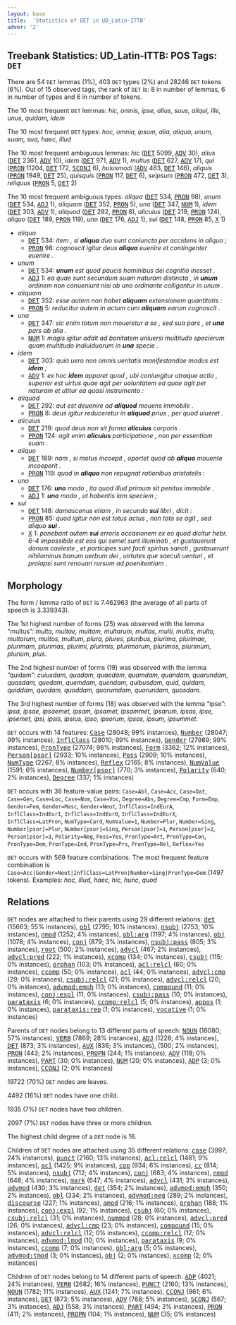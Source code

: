 ```yaml
---
layout: base
title:  'Statistics of DET in UD_Latin-ITTB'
udver: '2'
---
```


## Treebank Statistics: UD_Latin-ITTB: POS Tags: `DET`

There are 54 `DET` lemmas (1%), 403 `DET` types (2%) and 28246 `DET` tokens (6%).
Out of 15 observed tags, the rank of `DET` is: 8 in number of lemmas, 6 in number of types and 6 in number of tokens.

The 10 most frequent `DET` lemmas: <em>hic, omnis, ipse, alius, suus, aliqui, ille, unus, quidam, idem</em>

The 10 most frequent `DET` types:  <em>hoc, omnia, ipsum, alia, aliqua, unum, suam, sua, haec, illud</em>

The 10 most frequent ambiguous lemmas: <em>hic</em> (<tt><a href="la_ittb-pos-DET.html">DET</a></tt> 5099, <tt><a href="la_ittb-pos-ADV.html">ADV</a></tt> 30), <em>alius</em> (<tt><a href="la_ittb-pos-DET.html">DET</a></tt> 2361, <tt><a href="la_ittb-pos-ADV.html">ADV</a></tt> 10), <em>idem</em> (<tt><a href="la_ittb-pos-DET.html">DET</a></tt> 971, <tt><a href="la_ittb-pos-ADV.html">ADV</a></tt> 1), <em>multus</em> (<tt><a href="la_ittb-pos-DET.html">DET</a></tt> 627, <tt><a href="la_ittb-pos-ADV.html">ADV</a></tt> 17), <em>qui</em> (<tt><a href="la_ittb-pos-PRON.html">PRON</a></tt> 11204, <tt><a href="la_ittb-pos-DET.html">DET</a></tt> 172, <tt><a href="la_ittb-pos-SCONJ.html">SCONJ</a></tt> 6), <em>huiusmodi</em> (<tt><a href="la_ittb-pos-ADV.html">ADV</a></tt> 483, <tt><a href="la_ittb-pos-DET.html">DET</a></tt> 146), <em>aliquis</em> (<tt><a href="la_ittb-pos-PRON.html">PRON</a></tt> 1949, <tt><a href="la_ittb-pos-DET.html">DET</a></tt> 25), <em>quisquis</em> (<tt><a href="la_ittb-pos-PRON.html">PRON</a></tt> 117, <tt><a href="la_ittb-pos-DET.html">DET</a></tt> 6), <em>seipsum</em> (<tt><a href="la_ittb-pos-PRON.html">PRON</a></tt> 472, <tt><a href="la_ittb-pos-DET.html">DET</a></tt> 3), <em>reliquus</em> (<tt><a href="la_ittb-pos-PRON.html">PRON</a></tt> 5, <tt><a href="la_ittb-pos-DET.html">DET</a></tt> 2)

The 10 most frequent ambiguous types:  <em>aliqua</em> (<tt><a href="la_ittb-pos-DET.html">DET</a></tt> 534, <tt><a href="la_ittb-pos-PRON.html">PRON</a></tt> 98), <em>unum</em> (<tt><a href="la_ittb-pos-DET.html">DET</a></tt> 534, <tt><a href="la_ittb-pos-ADJ.html">ADJ</a></tt> 1), <em>aliquam</em> (<tt><a href="la_ittb-pos-DET.html">DET</a></tt> 352, <tt><a href="la_ittb-pos-PRON.html">PRON</a></tt> 5), <em>una</em> (<tt><a href="la_ittb-pos-DET.html">DET</a></tt> 347, <tt><a href="la_ittb-pos-NUM.html">NUM</a></tt> 1), <em>idem</em> (<tt><a href="la_ittb-pos-DET.html">DET</a></tt> 303, <tt><a href="la_ittb-pos-ADV.html">ADV</a></tt> 1), <em>aliquod</em> (<tt><a href="la_ittb-pos-DET.html">DET</a></tt> 292, <tt><a href="la_ittb-pos-PRON.html">PRON</a></tt> 8), <em>alicuius</em> (<tt><a href="la_ittb-pos-DET.html">DET</a></tt> 219, <tt><a href="la_ittb-pos-PRON.html">PRON</a></tt> 124), <em>aliquo</em> (<tt><a href="la_ittb-pos-DET.html">DET</a></tt> 189, <tt><a href="la_ittb-pos-PRON.html">PRON</a></tt> 119), <em>uno</em> (<tt><a href="la_ittb-pos-DET.html">DET</a></tt> 176, <tt><a href="la_ittb-pos-ADJ.html">ADJ</a></tt> 1), <em>sui</em> (<tt><a href="la_ittb-pos-DET.html">DET</a></tt> 148, <tt><a href="la_ittb-pos-PRON.html">PRON</a></tt> 85, <tt><a href="la_ittb-pos-X.html">X</a></tt> 1)


* <em>aliqua</em>
  * <tt><a href="la_ittb-pos-DET.html">DET</a></tt> 534: <em>item , si <b>aliqua</b> duo sunt coniuncta per accidens in aliquo ;</em>
  * <tt><a href="la_ittb-pos-PRON.html">PRON</a></tt> 98: <em>cognoscit igitur deus <b>aliqua</b> euenire et contingenter euenire .</em>
* <em>unum</em>
  * <tt><a href="la_ittb-pos-DET.html">DET</a></tt> 534: <em><b>unum</b> est quod paucis hominibus dei cognitio inesset .</em>
  * <tt><a href="la_ittb-pos-ADJ.html">ADJ</a></tt> 1: <em>ea quae sunt secundum suam naturam distincta , in <b>unum</b> ordinem non conueniunt nisi ab uno ordinante colligantur in unum .</em>
* <em>aliquam</em>
  * <tt><a href="la_ittb-pos-DET.html">DET</a></tt> 352: <em>esse autem non habet <b>aliquam</b> extensionem quantitatis :</em>
  * <tt><a href="la_ittb-pos-PRON.html">PRON</a></tt> 5: <em>reducitur autem in actum cum <b>aliquam</b> earum cognoscit .</em>
* <em>una</em>
  * <tt><a href="la_ittb-pos-DET.html">DET</a></tt> 347: <em>sic enim totum non moueretur a se , sed sua pars , et <b>una</b> pars ab alia .</em>
  * <tt><a href="la_ittb-pos-NUM.html">NUM</a></tt> 1: <em>magis igitur addit ad bonitatem uniuersi multitudo specierum quam multitudo indiuiduorum in <b>una</b> specie .</em>
* <em>idem</em>
  * <tt><a href="la_ittb-pos-DET.html">DET</a></tt> 303: <em>quia uero non omnis ueritatis manifestandae modus est <b>idem</b> ;</em>
  * <tt><a href="la_ittb-pos-ADV.html">ADV</a></tt> 1: <em>ex hoc <b>idem</b> apparet quod , ubi coniungitur utraque actio , superior est uirtus quae agit per uoluntatem ea quae agit per naturam et utitur ea quasi instrumento :</em>
* <em>aliquod</em>
  * <tt><a href="la_ittb-pos-DET.html">DET</a></tt> 292: <em>aut est deuenire ad <b>aliquod</b> mouens immobile .</em>
  * <tt><a href="la_ittb-pos-PRON.html">PRON</a></tt> 8: <em>deus igitur reduceretur in <b>aliquod</b> prius , per quod uiueret .</em>
* <em>alicuius</em>
  * <tt><a href="la_ittb-pos-DET.html">DET</a></tt> 219: <em>quod deus non sit forma <b>alicuius</b> corporis .</em>
  * <tt><a href="la_ittb-pos-PRON.html">PRON</a></tt> 124: <em>agit enim <b>alicuius</b> participatione , non per essentiam suam .</em>
* <em>aliquo</em>
  * <tt><a href="la_ittb-pos-DET.html">DET</a></tt> 189: <em>nam , si motus incoepit , oportet quod ab <b>aliquo</b> mouente incoeperit .</em>
  * <tt><a href="la_ittb-pos-PRON.html">PRON</a></tt> 119: <em>quod in <b>aliquo</b> non repugnat rationibus aristotelis :</em>
* <em>uno</em>
  * <tt><a href="la_ittb-pos-DET.html">DET</a></tt> 176: <em><b>uno</b> modo , ita quod illud primum sit penitus immobile .</em>
  * <tt><a href="la_ittb-pos-ADJ.html">ADJ</a></tt> 1: <em><b>uno</b> modo , ut habentis iam speciem ;</em>
* <em>sui</em>
  * <tt><a href="la_ittb-pos-DET.html">DET</a></tt> 148: <em>damascenus etiam , in secundo <b>sui</b> libri , dicit :</em>
  * <tt><a href="la_ittb-pos-PRON.html">PRON</a></tt> 85: <em>quod igitur non est totus actus , non toto se agit , sed aliquo <b>sui</b> .</em>
  * <tt><a href="la_ittb-pos-X.html">X</a></tt> 1: <em>ponebant autem <b>sui</b> erroris occasionem ex eo quod dicitur hebr. 6-4 impossibile est eos qui semel sunt illuminati , et gustauerunt donum caeleste , et participes sunt facti spiritus sancti , gustauerunt nihilominus bonum uerbum dei , uirtutes que saeculi uenturi , et prolapsi sunt renouari rursum ad poenitentiam .</em>

## Morphology

The form / lemma ratio of `DET` is 7.462963 (the average of all parts of speech is 3.339343).

The 1st highest number of forms (25) was observed with the lemma “multus”: <em>multa, multae, multam, multarum, multas, multi, multis, multo, multorum, multos, multum, plura, plures, pluribus, plurima, plurimae, plurimam, plurimas, plurimi, plurimis, plurimorum, plurimos, plurimum, plurium, plus</em>.

The 2nd highest number of forms (19) was observed with the lemma “quidam”: <em>cuiusdam, quadam, quaedam, quamdam, quandam, quarundam, quasdam, quedam, quemdam, quendam, quibusdam, quid, quidam, quiddam, quodam, quoddam, quorumdam, quorundam, quosdam</em>.

The 3rd highest number of forms (18) was observed with the lemma “ipse”: <em>ipsa, ipsae, ipsaemet, ipsam, ipsamet, ipsammet, ipsarum, ipsas, ipse, ipsemet, ipsi, ipsis, ipsius, ipso, ipsorum, ipsos, ipsum, ipsummet</em>.

`DET` occurs with 14 features: <tt><a href="la_ittb-feat-Case.html">Case</a></tt> (28048; 99% instances), <tt><a href="la_ittb-feat-Number.html">Number</a></tt> (28047; 99% instances), <tt><a href="la_ittb-feat-InflClass.html">InflClass</a></tt> (28010; 99% instances), <tt><a href="la_ittb-feat-Gender.html">Gender</a></tt> (27989; 99% instances), <tt><a href="la_ittb-feat-PronType.html">PronType</a></tt> (27074; 96% instances), <tt><a href="la_ittb-feat-Form.html">Form</a></tt> (3362; 12% instances), <tt><a href="la_ittb-feat-Person-psor.html">Person[psor]</a></tt> (2933; 10% instances), <tt><a href="la_ittb-feat-Poss.html">Poss</a></tt> (2909; 10% instances), <tt><a href="la_ittb-feat-NumType.html">NumType</a></tt> (2267; 8% instances), <tt><a href="la_ittb-feat-Reflex.html">Reflex</a></tt> (2165; 8% instances), <tt><a href="la_ittb-feat-NumValue.html">NumValue</a></tt> (1591; 6% instances), <tt><a href="la_ittb-feat-Number-psor.html">Number[psor]</a></tt> (770; 3% instances), <tt><a href="la_ittb-feat-Polarity.html">Polarity</a></tt> (640; 2% instances), <tt><a href="la_ittb-feat-Degree.html">Degree</a></tt> (337; 1% instances)

`DET` occurs with 36 feature-value pairs: `Case=Abl`, `Case=Acc`, `Case=Dat`, `Case=Gen`, `Case=Loc`, `Case=Nom`, `Case=Voc`, `Degree=Abs`, `Degree=Cmp`, `Form=Emp`, `Gender=Fem`, `Gender=Masc`, `Gender=Neut`, `InflClass=IndEurA`, `InflClass=IndEurI`, `InflClass=IndEurO`, `InflClass=IndEurX`, `InflClass=LatPron`, `NumType=Card`, `NumValue=1`, `Number=Plur`, `Number=Sing`, `Number[psor]=Plur`, `Number[psor]=Sing`, `Person[psor]=1`, `Person[psor]=2`, `Person[psor]=3`, `Polarity=Neg`, `Poss=Yes`, `PronType=Art`, `PronType=Con`, `PronType=Dem`, `PronType=Ind`, `PronType=Prs`, `PronType=Rel`, `Reflex=Yes`

`DET` occurs with 569 feature combinations.
The most frequent feature combination is `Case=Acc|Gender=Neut|InflClass=LatPron|Number=Sing|PronType=Dem` (1497 tokens).
Examples: <em>hoc, illud, haec, hic, hunc, quod</em>


## Relations

`DET` nodes are attached to their parents using 29 different relations: <tt><a href="la_ittb-dep-det.html">det</a></tt> (15663; 55% instances), <tt><a href="la_ittb-dep-obl.html">obl</a></tt> (2795; 10% instances), <tt><a href="la_ittb-dep-nsubj.html">nsubj</a></tt> (2753; 10% instances), <tt><a href="la_ittb-dep-nmod.html">nmod</a></tt> (1252; 4% instances), <tt><a href="la_ittb-dep-obl-arg.html">obl:arg</a></tt> (1197; 4% instances), <tt><a href="la_ittb-dep-obj.html">obj</a></tt> (1078; 4% instances), <tt><a href="la_ittb-dep-conj.html">conj</a></tt> (879; 3% instances), <tt><a href="la_ittb-dep-nsubj-pass.html">nsubj:pass</a></tt> (805; 3% instances), <tt><a href="la_ittb-dep-root.html">root</a></tt> (500; 2% instances), <tt><a href="la_ittb-dep-advcl.html">advcl</a></tt> (467; 2% instances), <tt><a href="la_ittb-dep-advcl-pred.html">advcl:pred</a></tt> (222; 1% instances), <tt><a href="la_ittb-dep-xcomp.html">xcomp</a></tt> (134; 0% instances), <tt><a href="la_ittb-dep-csubj.html">csubj</a></tt> (115; 0% instances), <tt><a href="la_ittb-dep-orphan.html">orphan</a></tt> (103; 0% instances), <tt><a href="la_ittb-dep-acl-relcl.html">acl:relcl</a></tt> (60; 0% instances), <tt><a href="la_ittb-dep-ccomp.html">ccomp</a></tt> (50; 0% instances), <tt><a href="la_ittb-dep-acl.html">acl</a></tt> (44; 0% instances), <tt><a href="la_ittb-dep-advcl-cmp.html">advcl:cmp</a></tt> (29; 0% instances), <tt><a href="la_ittb-dep-csubj-relcl.html">csubj:relcl</a></tt> (21; 0% instances), <tt><a href="la_ittb-dep-advcl-relcl.html">advcl:relcl</a></tt> (20; 0% instances), <tt><a href="la_ittb-dep-advmod-emph.html">advmod:emph</a></tt> (13; 0% instances), <tt><a href="la_ittb-dep-compound.html">compound</a></tt> (11; 0% instances), <tt><a href="la_ittb-dep-conj-expl.html">conj:expl</a></tt> (11; 0% instances), <tt><a href="la_ittb-dep-csubj-pass.html">csubj:pass</a></tt> (10; 0% instances), <tt><a href="la_ittb-dep-parataxis.html">parataxis</a></tt> (6; 0% instances), <tt><a href="la_ittb-dep-ccomp-relcl.html">ccomp:relcl</a></tt> (5; 0% instances), <tt><a href="la_ittb-dep-appos.html">appos</a></tt> (1; 0% instances), <tt><a href="la_ittb-dep-parataxis-rep.html">parataxis:rep</a></tt> (1; 0% instances), <tt><a href="la_ittb-dep-vocative.html">vocative</a></tt> (1; 0% instances)

Parents of `DET` nodes belong to 13 different parts of speech: <tt><a href="la_ittb-pos-NOUN.html">NOUN</a></tt> (16080; 57% instances), <tt><a href="la_ittb-pos-VERB.html">VERB</a></tt> (7869; 28% instances), <tt><a href="la_ittb-pos-ADJ.html">ADJ</a></tt> (1228; 4% instances), <tt><a href="la_ittb-pos-DET.html">DET</a></tt> (873; 3% instances), <tt><a href="la_ittb-pos-AUX.html">AUX</a></tt> (836; 3% instances),  (500; 2% instances), <tt><a href="la_ittb-pos-PRON.html">PRON</a></tt> (443; 2% instances), <tt><a href="la_ittb-pos-PROPN.html">PROPN</a></tt> (244; 1% instances), <tt><a href="la_ittb-pos-ADV.html">ADV</a></tt> (118; 0% instances), <tt><a href="la_ittb-pos-PART.html">PART</a></tt> (30; 0% instances), <tt><a href="la_ittb-pos-NUM.html">NUM</a></tt> (20; 0% instances), <tt><a href="la_ittb-pos-ADP.html">ADP</a></tt> (3; 0% instances), <tt><a href="la_ittb-pos-CCONJ.html">CCONJ</a></tt> (2; 0% instances)

19722 (70%) `DET` nodes are leaves.

4492 (16%) `DET` nodes have one child.

1935 (7%) `DET` nodes have two children.

2097 (7%) `DET` nodes have three or more children.

The highest child degree of a `DET` node is 16.

Children of `DET` nodes are attached using 35 different relations: <tt><a href="la_ittb-dep-case.html">case</a></tt> (3997; 24% instances), <tt><a href="la_ittb-dep-punct.html">punct</a></tt> (2160; 13% instances), <tt><a href="la_ittb-dep-acl-relcl.html">acl:relcl</a></tt> (1481; 9% instances), <tt><a href="la_ittb-dep-acl.html">acl</a></tt> (1425; 9% instances), <tt><a href="la_ittb-dep-cop.html">cop</a></tt> (934; 6% instances), <tt><a href="la_ittb-dep-cc.html">cc</a></tt> (814; 5% instances), <tt><a href="la_ittb-dep-nsubj.html">nsubj</a></tt> (712; 4% instances), <tt><a href="la_ittb-dep-conj.html">conj</a></tt> (683; 4% instances), <tt><a href="la_ittb-dep-nmod.html">nmod</a></tt> (648; 4% instances), <tt><a href="la_ittb-dep-mark.html">mark</a></tt> (647; 4% instances), <tt><a href="la_ittb-dep-advcl.html">advcl</a></tt> (431; 3% instances), <tt><a href="la_ittb-dep-advmod.html">advmod</a></tt> (430; 3% instances), <tt><a href="la_ittb-dep-det.html">det</a></tt> (354; 2% instances), <tt><a href="la_ittb-dep-advmod-emph.html">advmod:emph</a></tt> (350; 2% instances), <tt><a href="la_ittb-dep-obl.html">obl</a></tt> (334; 2% instances), <tt><a href="la_ittb-dep-advmod-neg.html">advmod:neg</a></tt> (289; 2% instances), <tt><a href="la_ittb-dep-discourse.html">discourse</a></tt> (227; 1% instances), <tt><a href="la_ittb-dep-amod.html">amod</a></tt> (216; 1% instances), <tt><a href="la_ittb-dep-orphan.html">orphan</a></tt> (188; 1% instances), <tt><a href="la_ittb-dep-conj-expl.html">conj:expl</a></tt> (92; 1% instances), <tt><a href="la_ittb-dep-csubj.html">csubj</a></tt> (60; 0% instances), <tt><a href="la_ittb-dep-csubj-relcl.html">csubj:relcl</a></tt> (31; 0% instances), <tt><a href="la_ittb-dep-nummod.html">nummod</a></tt> (28; 0% instances), <tt><a href="la_ittb-dep-advcl-pred.html">advcl:pred</a></tt> (26; 0% instances), <tt><a href="la_ittb-dep-advcl-cmp.html">advcl:cmp</a></tt> (23; 0% instances), <tt><a href="la_ittb-dep-compound.html">compound</a></tt> (15; 0% instances), <tt><a href="la_ittb-dep-advcl-relcl.html">advcl:relcl</a></tt> (12; 0% instances), <tt><a href="la_ittb-dep-ccomp-relcl.html">ccomp:relcl</a></tt> (12; 0% instances), <tt><a href="la_ittb-dep-advmod-lmod.html">advmod:lmod</a></tt> (10; 0% instances), <tt><a href="la_ittb-dep-parataxis.html">parataxis</a></tt> (9; 0% instances), <tt><a href="la_ittb-dep-ccomp.html">ccomp</a></tt> (7; 0% instances), <tt><a href="la_ittb-dep-obl-arg.html">obl:arg</a></tt> (5; 0% instances), <tt><a href="la_ittb-dep-advmod-tmod.html">advmod:tmod</a></tt> (3; 0% instances), <tt><a href="la_ittb-dep-obj.html">obj</a></tt> (2; 0% instances), <tt><a href="la_ittb-dep-xcomp.html">xcomp</a></tt> (2; 0% instances)

Children of `DET` nodes belong to 14 different parts of speech: <tt><a href="la_ittb-pos-ADP.html">ADP</a></tt> (4021; 24% instances), <tt><a href="la_ittb-pos-VERB.html">VERB</a></tt> (2682; 16% instances), <tt><a href="la_ittb-pos-PUNCT.html">PUNCT</a></tt> (2160; 13% instances), <tt><a href="la_ittb-pos-NOUN.html">NOUN</a></tt> (1782; 11% instances), <tt><a href="la_ittb-pos-AUX.html">AUX</a></tt> (1241; 7% instances), <tt><a href="la_ittb-pos-CCONJ.html">CCONJ</a></tt> (961; 6% instances), <tt><a href="la_ittb-pos-DET.html">DET</a></tt> (873; 5% instances), <tt><a href="la_ittb-pos-ADV.html">ADV</a></tt> (768; 5% instances), <tt><a href="la_ittb-pos-SCONJ.html">SCONJ</a></tt> (567; 3% instances), <tt><a href="la_ittb-pos-ADJ.html">ADJ</a></tt> (558; 3% instances), <tt><a href="la_ittb-pos-PART.html">PART</a></tt> (494; 3% instances), <tt><a href="la_ittb-pos-PRON.html">PRON</a></tt> (411; 2% instances), <tt><a href="la_ittb-pos-PROPN.html">PROPN</a></tt> (104; 1% instances), <tt><a href="la_ittb-pos-NUM.html">NUM</a></tt> (35; 0% instances)

